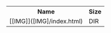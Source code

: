 <table>
<tr><th>Name</th><th>Size</th></tr>
<tr><td>
[[IMG]]([IMG]/index.html)
</td><td>DIR</td></tr>
</table>
